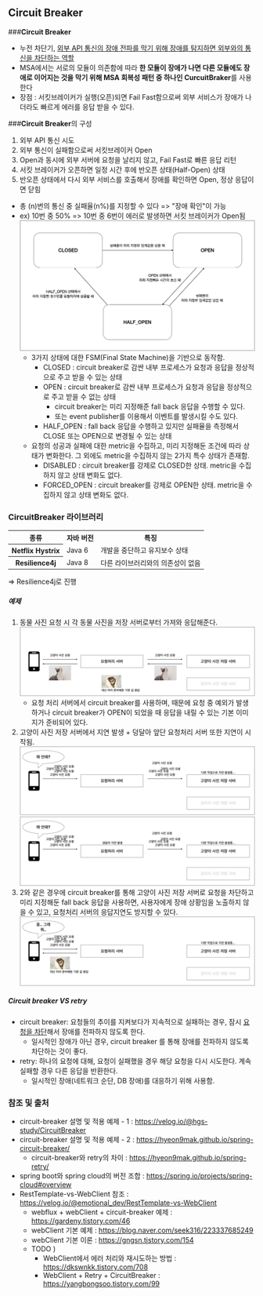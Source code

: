 ## Circuit Breaker


###**Circuit Breaker** 
* 누전 차단기, <u>외부 API 통신의 장애 전파를 막기 위해 장애를 탐지하면 외부와의 통신을 차단하는 역할</u>
* MSA에서는 서로의 모듈이 의존함에 따라 **한 모듈이 장애가 나면 다른 모듈에도 장애로 이어지는 것을 막기 위해 MSA 회복성 패턴 중 하나인 CurcuitBraker**를 사용한다
* 장점 : 서킷브레이커가 실행(오픈)되면 Fail Fast함으로써 외부 서비스가 장애가 나더라도 빠르게 에러를 응답 받을 수 있다.

###**Circuit Breaker**의 구성
1. 외부 API 통신 시도
2. 외부 통신이 실패함으로써 서킷브레이커 Open
3. Open과 동시에 외부 서버에 요청을 날리지 않고, Fail Fast로 빠른 응답 리턴
4. 서킷 브레이커가 오픈하면 일정 시간 후에 반오픈 상태(Half-Open) 상태
5. 반오픈 상태에서 다시 외부 서비스를 호출해서 장애를 확인하면 Open, 정상 응답이면 닫힘
* 총 (n)번의 통신 중 실패율(n%)를 지정할 수 있다 => "장애 확인"이 가능
* ex) 10번 중 50% => 10번 중 6번이 에러로 발생하면 서킷 브레이커가 Open됨
![img_5.png](img_5.png)
  * 3가지 상태에 대한  FSM(Final State Machine)을 기반으로 동작함.
    * CLOSED : circuit breaker로 감싼 내부 프로세스가 요청과 응답을 정상적으로 주고 받을 수 있는 상태
    * OPEN : circuit breaker로 감싼 내부 프로세스가 요청과 응답을 정상적으로 주고 받을 수 없는 상태
      * circuit breaker는 미리 지정해준 fall back 응답을 수행할 수 있다.
      * 또는 event publisher를 이용해서 이벤트를 발생시킬 수도 있다.
    * HALF_OPEN : fall back 응답을 수행하고 있지만 실패율을 측정해서 CLOSE 또는 OPEN으로 변경될 수 있는 상태
  * 요청의 성공과 실패에 대한 metric을 수집하고, 미리 지정해둔 조건에 따라 상태가 변화한다. 그 외에도 metric을 수집하지 않는 2가지 특수 상태가 존재함.
    * DISABLED : circuit breaker를 강제로 CLOSED한 상태. metric을 수집하지 않고 상태 변화도 없다.
    * FORCED_OPEN : circuit breaker를 강제로 OPEN한 상태. metric을 수집하지 않고 상태 변화도 없다.

### CircuitBreaker 라이브러리
<table>
    <tr><th>종류</th><th>자바 버전</th><th>특징</th></tr>
    <tr><th>Netflix Hystrix</th><td>Java 6</td><td>개발을 중단하고 유지보수 상태</td></tr>
    <tr><th>Resilience4j</th><td>Java 8</td><td>다른 라이브러리와의 의존성이 없음</td></tr>
</table>
=> Resilience4j로 진행

##### 예제
1. 동물 사진 요청 시 각 동물 사진을 저장 서버로부터 가져와 응답해준다.
  ![img_1.png](img_1.png)
   * 요청 처리 서버에서 circuit breaker를 사용하며, 때문에 요청 중 예외가 발생하거나 circuit breaker가 OPEN이 되었을 때 응답을 내릴 수 있는 기본 이미지가 준비되어 있다.
2. 고양이 사진 저장 서버에서 지연 발생 + 덩달아 앞단 요청처리 서버 또한 지연이 시작됨.
  ![img_3.png](img_3.png)
  ![img_2.png](img_2.png)
3. 2와 같은 경우에 circuit breaker를 통해 고양이 사진 저장 서버로 요청을 차단하고 미리 지정해둔 fall back 응답을 사용하면, 사용자에게 장애 상황임을 노출하지 않을 수 있고, 요청처리 서버의 응답지연도 방지할 수 있다.
  ![img_4.png](img_4.png)

##### Circuit breaker VS retry 
* circuit breaker: 요청들의 추이를 지켜보다가 지속적으로 실패하는 경우, 잠시 <u>요청을 차단</u>해서 장애를 전파하지 않도록 한다.
  * 일시적인 장애가 아닌 경우, circuit breaker 를 통해 장애를 전파하지 않도록 차단하는 것이 좋다.
* retry: 하나의 요청에 대해, 요청이 실패했을 경우 해당 요청을 다시 시도한다. 계속 실패할 경우 다른 응답을 반환한다.
  * 일시적인 장애(네트워크 순단, DB 장애)를 대응하기 위해 사용함.

### 참조 및 출처
* circuit-breaker 설명 및 적용 예제 - 1 : https://velog.io/@hgs-study/CircuitBreaker
* circuit-breaker 설명 및 적용 예제 - 2 : https://hyeon9mak.github.io/spring-circuit-breaker/
  * circuit-breaker와 retry의 차이 : https://hyeon9mak.github.io/spring-retry/
* spring boot와 spring cloud의 버전 조합 : https://spring.io/projects/spring-cloud#overview
* RestTemplate-vs-WebClient 참조 : https://velog.io/@emotional_dev/RestTemplate-vs-WebClient
  * webflux + webClient + circuit-breaker 예제 : https://gardeny.tistory.com/46    
  * webClient 기본 예제 : https://blog.naver.com/seek316/223337685249
  * webClient 기본 이론 : https://gngsn.tistory.com/154
  * TODO )
    * WebClient에서 에러 처리와 재시도하는 방법 : https://dkswnkk.tistory.com/708
    * WebClient + Retry + CircuitBreaker : https://yangbongsoo.tistory.com/99
